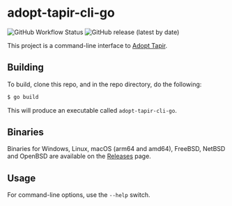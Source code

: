 # adopt-tapir-cli-go

![GitHub Workflow Status](https://img.shields.io/github/workflow/status/clementi/adopt-tapir-cli-go/Go)
![GitHub release (latest by date)](https://img.shields.io/github/v/release/clementi/adopt-tapir-cli-go)

This project is a command-line interface to [Adopt Tapir](https://adopt-tapir.softwaremill.com).

## Building

To build, clone this repo, and in the repo directory, do the following:

```sh
$ go build
```

This will produce an executable called `adopt-tapir-cli-go`.

## Binaries

Binaries for Windows, Linux, macOS (arm64 and amd64), FreeBSD, NetBSD and OpenBSD are available on the [Releases](https://github.com/clementi/adopt-tapir-cli-go/releases) page.

## Usage

For command-line options, use the `--help` switch.
